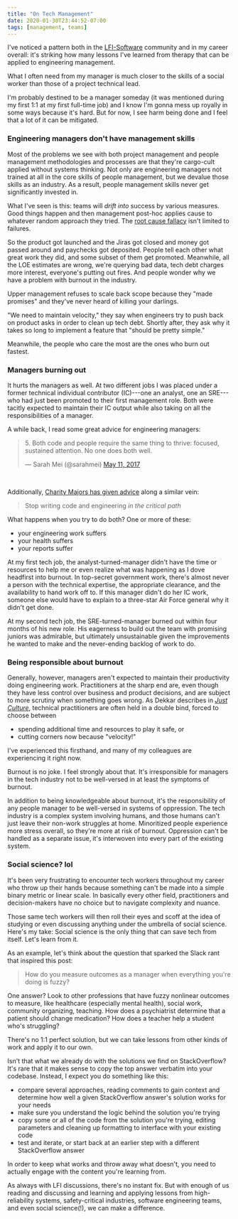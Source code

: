 ```yaml
---
title: "On Tech Management"
date: 2020-01-30T23:44:52-07:00
tags: [management, teams]
---
```


I've noticed a pattern both in the [LFI-Software](http://learningfromincidents.io) community and in my career overall: it's striking how many lessons I've learned from therapy that can be applied to engineering management.

<!--more-->

What I often need from my manager is much closer to the skills of a social worker than those of a project technical lead.

I'm probably destined to be a manager someday (it was mentioned during my first 1:1 at my first full-time job) and I know I'm gonna mess up royally in some ways because it's hard. But for now, I see harm being done and I feel that a lot of it can be mitigated.

### Engineering managers don't have management skills

Most of the problems we see with both project management and people management methodologies and processes are that they're cargo-cult applied without systems thinking. Not only are engineering managers not trained at all in the core skills of people management, but we devalue those skills as an industry. As a result, people management skills never get significantly invested in.

What I've seen is this: teams will _drift into_ success by various measures. Good things happen and then management post-hoc applies cause to whatever random approach they tried. The [root cause fallacy](https://willgallego.com/2018/04/02/no-seriously-root-cause-is-a-fallacy/) isn't limited to failures.

So the product got launched and the Jiras got closed and money got passed around and paychecks got deposited. People tell each other what great work they did, and some subset of them get promoted. Meanwhile, all the LOE estimates are wrong, we're querying bad data, tech debt charges more interest, everyone's putting out fires. And people wonder why we have a problem with burnout in the industry. 

Upper management refuses to scale back scope because they "made promises" and they've never heard of killing your darlings.

"We need to maintain velocity," they say when engineers try to push back on product asks in order to clean up tech debt. Shortly after, they ask why it takes so long to implement a feature that "should be pretty simple."

Meanwhile, the people who care the most are the ones who burn out fastest.

### Managers burning out

It hurts the managers as well. At two different jobs I was placed under a former technical individual contributor (IC)---one an analyst, one an SRE---who had just been promoted to their first management role. Both were tacitly expected to maintain their IC output while also taking on all the responsibilities of a manager.

A while back, I read some great advice for engineering managers:

<blockquote class="twitter-tweet" data-conversation="none"><p lang="en" dir="ltr">5. Both code and people require the same thing to thrive: focused, sustained attention. No one does both well.</p>&mdash; Sarah Mei (@sarahmei) <a href="https://twitter.com/sarahmei/status/862588165353218048?ref_src=twsrc%5Etfw">May 11, 2017</a></blockquote> <script async src="https://platform.twitter.com/widgets.js" charset="utf-8"></script>
<br>

Additionally, [Charity Majors has given advice](https://charity.wtf/2019/01/04/engineering-management-the-pendulum-or-the-ladder/) along a similar vein:

> Stop writing code and engineering _in the critical path_

What happens when you try to do both? One or more of these:

- your engineering work suffers
- your health suffers
- your reports suffer

At my first tech job, the analyst-turned-manager didn't have the time or resources to help me or even realize what was happening as I dove headfirst into burnout. In top-secret government work, there's almost never a person with the technical expertise, the appropriate clearance, and the availability to hand work off to. If this manager didn't do her IC work, someone else would have to explain to a three-star Air Force general why it didn't get done.

At my second tech job, the SRE-turned-manager burned out within four months of his new role. His eagerness to build out the team with promising juniors was admirable, but ultimately unsustainable given the improvements he wanted to make and the never-ending backlog of work to do.

### Being responsible about burnout

Generally, however, managers aren't expected to maintain their productivity doing engineering work. Practitioners at the sharp end are, even though they have less control over business and product decisions, and are subject to more scrutiny when something goes wrong. As Dekkar describes in [_Just Culture_](https://www.goodreads.com/book/show/2896995-just-culture), technical practitioners are often held in a double bind, forced to choose between

- spending additional time and resources to play it safe, or
- cutting corners now because "velocity!"

I've experienced this firsthand, and many of my colleagues are experiencing it right now. 

Burnout is no joke. I feel strongly about that. It's irresponsible for managers in the tech industry not to be well-versed in at least the symptoms of burnout.

In addition to being knowledgeable about burnout, it's the responsibility of any people manager to be well-versed in systems of oppression. The tech industry is a complex system involving humans, and those humans can't just leave their non-work struggles at home. Minoritized people experience more stress overall, so they're more at risk of burnout. Oppression can't be handled as a separate issue‚ it's interwoven into every part of the existing system.

### Social science? lol

It's been very frustrating to encounter tech workers throughout my career who throw up their hands because something can't be made into a simple binary metric or linear scale. In basically every other field, practitioners and decision-makers have no choice but to navigate complexity and nuance.

Those same tech workers will then roll their eyes and scoff at the idea of studying or even discussing anything under the umbrella of social science. Here's my take: Social science is the only thing that can save tech from itself. Let's learn from it.

As an example, let's think about the question that sparked the Slack rant that inspired this post:

> How do you measure outcomes as a manager when everything you're doing is fuzzy?

One answer? Look to other professions that have fuzzy nonlinear outcomes to measure, like healthcare (especially mental health), social work, community organizing, teaching. How does a psychiatrist determine that a patient should change medication? How does a teacher help a student who's struggling?

There's no 1:1 perfect solution, but we can take lessons from other kinds of work and apply it to our own.

Isn't that what we already do with the solutions we find on StackOverflow? It's rare that it makes sense to copy the top answer verbatim into your codebase. Instead, I expect you do something like this:

- compare several approaches, reading comments to gain context and determine how well a given StackOverflow answer's solution works for your needs
- make sure you understand the logic behind the solution you're trying
- copy some or all of the code from the solution you're trying, editing parameters and cleaning up formatting to interface with your existing code
- test and iterate, or start back at an earlier step with a different StackOverflow answer

In order to keep what works and throw away what doesn't, you need to actually engage with the content you're learning from.

As always with LFI discussions, there's no instant fix. But with enough of us reading and discussing and learning and applying lessons from high-reliability systems, safety-critical industries, software engineering teams, and even social science(!), we can make a difference.